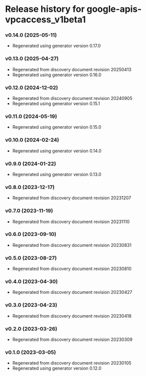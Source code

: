 # Release history for google-apis-vpcaccess_v1beta1

### v0.14.0 (2025-05-11)

* Regenerated using generator version 0.17.0

### v0.13.0 (2025-04-27)

* Regenerated from discovery document revision 20250413
* Regenerated using generator version 0.16.0

### v0.12.0 (2024-12-02)

* Regenerated from discovery document revision 20240905
* Regenerated using generator version 0.15.1

### v0.11.0 (2024-05-19)

* Regenerated using generator version 0.15.0

### v0.10.0 (2024-02-24)

* Regenerated using generator version 0.14.0

### v0.9.0 (2024-01-22)

* Regenerated using generator version 0.13.0

### v0.8.0 (2023-12-17)

* Regenerated from discovery document revision 20231207

### v0.7.0 (2023-11-19)

* Regenerated from discovery document revision 20231110

### v0.6.0 (2023-09-10)

* Regenerated from discovery document revision 20230831

### v0.5.0 (2023-08-27)

* Regenerated from discovery document revision 20230810

### v0.4.0 (2023-04-30)

* Regenerated from discovery document revision 20230427

### v0.3.0 (2023-04-23)

* Regenerated from discovery document revision 20230418

### v0.2.0 (2023-03-26)

* Regenerated from discovery document revision 20230309

### v0.1.0 (2023-03-05)

* Regenerated from discovery document revision 20230105
* Regenerated using generator version 0.12.0

